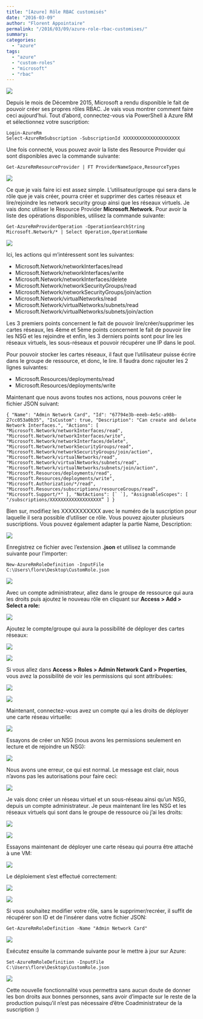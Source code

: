```yaml
---
title: "[Azure] Rôle RBAC customisés"
date: "2016-03-09"
author: "Florent Appointaire"
permalink: "/2016/03/09/azure-role-rbac-customises/"
summary: 
categories: 
  - "azure"
tags: 
  - "azure"
  - "custom-roles"
  - "microsoft"
  - "rbac"
---
```


[![](https://cloudyjourney.fr/wp-content/uploads/2018/01/pastedimage1482154059354v1.png)](https://cloudyjourney.fr/wp-content/uploads/2018/01/pastedimage1482154059354v1.png)

Depuis le mois de Décembre 2015, Microsoft a rendu disponible le fait de pouvoir créer ses propres rôles RBAC. Je vais vous montrer comment faire ceci aujourd’hui. Tout d’abord, connectez-vous via PowerShell à Azure RM et sélectionnez votre suscription:

```
Login-AzureRm 
Select-AzureRmSubscription -SubscriptionId XXXXXXXXXXXXXXXXXXXXX
```

Une fois connecté, vous pouvez avoir la liste des Resource Provider qui sont disponibles avec la commande suivante:

`Get-AzureRmResourceProvider | FT ProviderNameSpace,ResourceTypes`

[![](https://cloudyjourney.fr/wp-content/uploads/2018/01/image_08395F18.png)](https://cloudyjourney.fr/wp-content/uploads/2018/01/image_08395F18.png)

Ce que je vais faire ici est assez simple. L’utilisateur/groupe qui sera dans le rôle que je vais créer, pourra créer et supprimer des cartes réseaux et lire/rejoindre les network security group ainsi que les réseaux virtuels. Je vais donc utiliser le Resource Provider **Microsoft.Network.** Pour avoir la liste des opérations disponibles, utilisez la commande suivante:

`Get-AzureRmProviderOperation -OperationSearchString Microsoft.Network/* | Select Operation,OperationName`

[![](https://cloudyjourney.fr/wp-content/uploads/2018/01/image_3C015569.png)](https://cloudyjourney.fr/wp-content/uploads/2018/01/image_3C015569.png)

Ici, les actions qui m’intéressent sont les suivantes:

- Microsoft.Network/networkInterfaces/read
- Microsoft.Network/networkInterfaces/write
- Microsoft.Network/networkInterfaces/delete
- Microsoft.Network/networkSecurityGroups/read
- Microsoft.Network/networkSecurityGroups/join/action
- Microsoft.Network/virtualNetworks/read
- Microsoft.Network/virtualNetworks/subnets/read
- Microsoft.Network/virtualNetworks/subnets/join/action

Les 3 premiers points concernent le fait de pouvoir lire/créer/supprimer les cartes réseaux, les 4ème et 5ème points concernent le fait de pouvoir lire les NSG et les rejoindre et enfin, les 3 derniers points sont pour lire les réseaux virtuels, les sous-réseaux et pouvoir récupérer une IP dans le pool.

Pour pouvoir stocker les cartes réseaux, il faut que l’utilisateur puisse écrire dans le groupe de ressource, et donc, le lire. Il faudra donc rajouter les 2 lignes suivantes:

- Microsoft.Resources/deployments/read
- Microsoft.Resources/deployments/write

Maintenant que nous avons toutes nos actions, nous pouvons créer le fichier JSON suivant:

```
{ "Name": "Admin Network Card", "Id": "67794e3b-eeeb-4e5c-a98b-27cc053a0b35", "IsCustom": true, "Description": "Can create and delete Network Interfaces.", "Actions": [ "Microsoft.Network/networkInterfaces/read", "Microsoft.Network/networkInterfaces/write", "Microsoft.Network/networkInterfaces/delete", "Microsoft.Network/networkSecurityGroups/read", "Microsoft.Network/networkSecurityGroups/join/action", "Microsoft.Network/virtualNetworks/read", "Microsoft.Network/virtualNetworks/subnets/read", "Microsoft.Network/virtualNetworks/subnets/join/action", "Microsoft.Resources/deployments/read", "Microsoft.Resources/deployments/write", "Microsoft.Authorization/*/read", "Microsoft.Resources/subscriptions/resourceGroups/read", "Microsoft.Support/*" ], "NotActions": [` `], "AssignableScopes": [ "/subscriptions/XXXXXXXXXXXXXXXXXXX” ] }
```

Bien sur, modifiez les XXXXXXXXXXX avec le numéro de la suscription pour laquelle il sera possible d’utiliser ce rôle. Vous pouvez ajouter plusieurs suscriptions. Vous pouvez également adapter la partie Name, Description:

[![](https://cloudyjourney.fr/wp-content/uploads/2018/01/SNAGHTML15e3629d_122371E5.png)](https://cloudyjourney.fr/wp-content/uploads/2018/01/SNAGHTML15e3629d_122371E5.png)

Enregistrez ce fichier avec l’extension **.json** et utilisez la commande suivante pour l’importer:

`New-AzureRmRoleDefinition -InputFile C:\Users\flore\Desktop\CustomRole.json`

[![](https://cloudyjourney.fr/wp-content/uploads/2018/01/SNAGHTML15f2696a_0A559C3A.png)](https://cloudyjourney.fr/wp-content/uploads/2018/01/SNAGHTML15f2696a_0A559C3A.png)

Avec un compte administrateur, allez dans le groupe de ressource qui aura les droits puis ajoutez le nouveau rôle en cliquant sur **Access > Add > Select a role:**

[![](https://cloudyjourney.fr/wp-content/uploads/2018/01/image_13F3C7AC.png)](https://cloudyjourney.fr/wp-content/uploads/2018/01/image_13F3C7AC.png)

Ajoutez le compte/groupe qui aura la possibilité de déployer des cartes réseaux:

[![](https://cloudyjourney.fr/wp-content/uploads/2018/01/image_6EF60732.png)](https://cloudyjourney.fr/wp-content/uploads/2018/01/image_6EF60732.png)

[![](https://cloudyjourney.fr/wp-content/uploads/2018/01/image_4CA1026A.png)](https://cloudyjourney.fr/wp-content/uploads/2018/01/image_4CA1026A.png)

Si vous allez dans **Access > Roles > Admin Network Card > Properties**, vous avez la possibilité de voir les permissions qui sont attribuées:

[![](https://cloudyjourney.fr/wp-content/uploads/2018/01/image_7A22222D.png)](https://cloudyjourney.fr/wp-content/uploads/2018/01/image_7A22222D.png)

[![](https://cloudyjourney.fr/wp-content/uploads/2018/01/image_29DFCAAD.png)](https://cloudyjourney.fr/wp-content/uploads/2018/01/image_29DFCAAD.png)

Maintenant, connectez-vous avez un compte qui a les droits de déployer une carte réseau virtuelle:

[![](https://cloudyjourney.fr/wp-content/uploads/2018/01/image_64C6FD76.png)](https://cloudyjourney.fr/wp-content/uploads/2018/01/image_64C6FD76.png)

Essayons de créer un NSG (nous avons les permissions seulement en lecture et de rejoindre un NSG):

[![](https://cloudyjourney.fr/wp-content/uploads/2018/01/image_59314037.png)](https://cloudyjourney.fr/wp-content/uploads/2018/01/image_59314037.png)

Nous avons une erreur, ce qui est normal. Le message est clair, nous n’avons pas les autorisations pour faire ceci:

[![](https://cloudyjourney.fr/wp-content/uploads/2018/01/image_26CD6CB8.png)](https://cloudyjourney.fr/wp-content/uploads/2018/01/image_26CD6CB8.png)

Je vais donc créer un réseau virtuel et un sous-réseau ainsi qu’un NSG, depuis un compte administrateur. Je peux maintenant lire les NSG et les réseaux virtuels qui sont dans le groupe de ressource où j’ai les droits:

[![](https://cloudyjourney.fr/wp-content/uploads/2018/01/image_2FBCFEF7.png)](https://cloudyjourney.fr/wp-content/uploads/2018/01/image_2FBCFEF7.png)

[![](https://cloudyjourney.fr/wp-content/uploads/2018/01/image_78E2AAB0.png)](https://cloudyjourney.fr/wp-content/uploads/2018/01/image_78E2AAB0.png)

Essayons maintenant de déployer une carte réseau qui pourra être attaché à une VM:

[![](https://cloudyjourney.fr/wp-content/uploads/2018/01/image_5F7AA776.png)](https://cloudyjourney.fr/wp-content/uploads/2018/01/image_5F7AA776.png)

Le déploiement s’est effectué correctement:

[![](https://cloudyjourney.fr/wp-content/uploads/2018/01/image_2D16D3F7.png)](https://cloudyjourney.fr/wp-content/uploads/2018/01/image_2D16D3F7.png)

[![](https://cloudyjourney.fr/wp-content/uploads/2018/01/image_419C2375.png)](https://cloudyjourney.fr/wp-content/uploads/2018/01/image_419C2375.png)

Si vous souhaitez modifier votre rôle, sans le supprimer/recréer, il suffit de récupérer son ID et de l’insérer dans votre fichier JSON:

`Get-AzureRmRoleDefinition -Name "Admin Network Card"`

[![](https://cloudyjourney.fr/wp-content/uploads/2018/01/SNAGHTML15f151a1_55B53FFE.png)](https://cloudyjourney.fr/wp-content/uploads/2018/01/SNAGHTML15f151a1_55B53FFE.png)

Exécutez ensuite la commande suivante pour le mettre à jour sur Azure:

`Set-AzureRmRoleDefinition -InputFile C:\Users\flore\Desktop\CustomRole.json`

[![](https://cloudyjourney.fr/wp-content/uploads/2018/01/SNAGHTML15e4bfbc_5F536B70.png)](https://cloudyjourney.fr/wp-content/uploads/2018/01/SNAGHTML15e4bfbc_5F536B70.png)

Cette nouvelle fonctionnalité vous permettra sans aucun doute de donner les bon droits aux bonnes personnes, sans avoir d’impacte sur le reste de la production puisqu’il n’est pas nécessaire d’être Coadministrateur de la suscription :)
